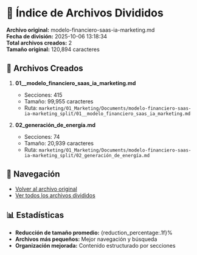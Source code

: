# 📁 Índice de Archivos Divididos

**Archivo original:** modelo-financiero-saas-ia-marketing.md  
**Fecha de división:** 2025-10-06 13:18:34  
**Total archivos creados:** 2  
**Tamaño original:** 120,894 caracteres  

## 📄 Archivos Creados

1. **01__modelo_financiero_saas_ia_marketing.md**
   - Secciones: 415
   - Tamaño: 99,955 caracteres
   - Ruta: `marketing/01_Marketing/Documents/modelo-financiero-saas-ia-marketing_split/01__modelo_financiero_saas_ia_marketing.md`

2. **02_generación_de_energía.md**
   - Secciones: 74
   - Tamaño: 20,939 caracteres
   - Ruta: `marketing/01_Marketing/Documents/modelo-financiero-saas-ia-marketing_split/02_generación_de_energía.md`


## 🔗 Navegación

- [Volver al archivo original](../modelo-financiero-saas-ia-marketing.md)
- [Ver todos los archivos divididos](./)

## 📊 Estadísticas

- **Reducción de tamaño promedio:** {reduction_percentage:.1f}%
- **Archivos más pequeños:** Mejor navegación y búsqueda
- **Organización mejorada:** Contenido estructurado por secciones
